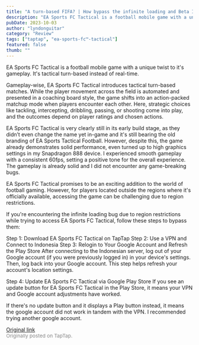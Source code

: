 ```yaml
---
title: "A turn-based FIFA? | How bypass the infinite loading and Beta Impressions - EA Sports FC Tactical"
description: "EA Sports FC Tactical is a football mobile game with a unique twist to it's gameplay. It's tactical turn-based instead of real-time."
pubDate: 2023-10-03
author: "lyndonguitar"
category: "Review"
tags: ["taptap", "ea-sports-fc™-tactical"]
featured: false
thumb: ""
---
```


EA Sports FC Tactical is a football mobile game with a unique twist to it's gameplay. It's tactical turn-based instead of real-time.

Gameplay-wise, EA Sports FC Tactical introduces tactical turn-based matches. While the player movement across the field is automated and presented in a coaching board style, the game shifts into an action-packed matchup mode when players encounter each other. Here, strategic choices like tackling, intercepting, dribbling, passing, or shooting come into play, and the outcomes depend on player ratings and chosen actions.

EA Sports FC Tactical is very clearly still in its early build stage, as they didn’t even change the name yet in-game and it's still bearing the old branding of EA Sports Tactical Football. However, despite this, the game already demonstrates solid performance, even turned up to high graphics settings in my Snapdragon 888 device. I experienced smooth gameplay with a consistent 60fps, setting a positive tone for the overall experience. The gameplay is already solid and I did not encounter any game-breaking bugs.

EA Sports FC Tactical promises to be an exciting addition to the world of football gaming. However, for players located outside the regions where it's officially available, accessing the game can be challenging due to region restrictions.

If you're encountering the infinite loading bug due to region restrictions while trying to access EA Sports FC Tactical, follow these steps to bypass them:

Step 1: Download EA Sports FC Tactical on TapTap
Step 2: Use a VPN and Connect to Indonesia
Step 3: Relogin to Your Google Account and Refresh the Play Store
After connecting to the Indonesian server, log out of your Google account (if you were previously logged in) in your device's settings.
Then, log back into your Google account. This step helps refresh your account's location settings.

Step 4: Update EA Sports FC Tactical via Google Play Store
If you see an update button for EA Sports FC Tactical in the Play Store, it means your VPN and Google account adjustments have worked.

If there's no update button and it displays a Play button instead, it means the google account did not work in tandem with the VPN. I recommended trying another google account.

[Original link](https://www.taptap.io/post/6385410)<br><span style="font-size: 0.95em; color: #888;">Originally posted on TapTap.</span>
